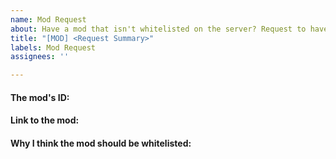 ```yaml
---
name: Mod Request
about: Have a mod that isn't whitelisted on the server? Request to have it added here!
title: "[MOD] <Request Summary>"
labels: Mod Request
assignees: ''

---
```


<!--- Before submitting your request, make sure it complies with the mod restrictions found at https://rebrand.ly/SilverstoneMods --->

#### The mod's ID:
<!--- The mod ID can be found by going into the Mod menu and clicking your mod's name. See https://imgur.com/hIhKjTy.png for an example. --->
<!--- Write your answer below this line --->

#### Link to the mod:
<!--- Write your answer below this line --->

#### Why I think the mod should be whitelisted:
<!--- Write your answer below this line --->
